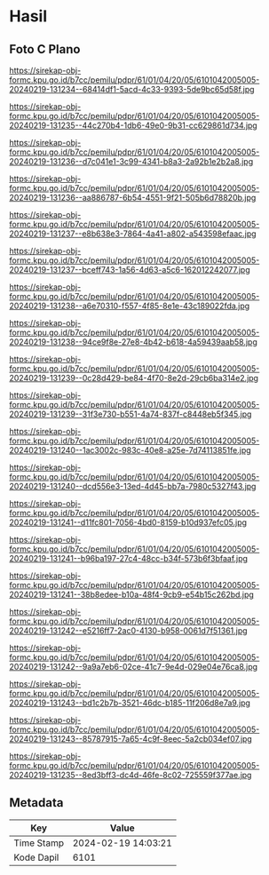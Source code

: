 # Hasil

## Foto C Plano

https://sirekap-obj-formc.kpu.go.id/b7cc/pemilu/pdpr/61/01/04/20/05/6101042005005-20240219-131234--68414df1-5acd-4c33-9393-5de9bc65d58f.jpg

https://sirekap-obj-formc.kpu.go.id/b7cc/pemilu/pdpr/61/01/04/20/05/6101042005005-20240219-131235--44c270b4-1db6-49e0-9b31-cc629861d734.jpg

https://sirekap-obj-formc.kpu.go.id/b7cc/pemilu/pdpr/61/01/04/20/05/6101042005005-20240219-131236--d7c041e1-3c99-4341-b8a3-2a92b1e2b2a8.jpg

https://sirekap-obj-formc.kpu.go.id/b7cc/pemilu/pdpr/61/01/04/20/05/6101042005005-20240219-131236--aa886787-6b54-4551-9f21-505b6d78820b.jpg

https://sirekap-obj-formc.kpu.go.id/b7cc/pemilu/pdpr/61/01/04/20/05/6101042005005-20240219-131237--e8b638e3-7864-4a41-a802-a543598efaac.jpg

https://sirekap-obj-formc.kpu.go.id/b7cc/pemilu/pdpr/61/01/04/20/05/6101042005005-20240219-131237--bceff743-1a56-4d63-a5c6-162012242077.jpg

https://sirekap-obj-formc.kpu.go.id/b7cc/pemilu/pdpr/61/01/04/20/05/6101042005005-20240219-131238--a6e70310-f557-4f85-8e1e-43c189022fda.jpg

https://sirekap-obj-formc.kpu.go.id/b7cc/pemilu/pdpr/61/01/04/20/05/6101042005005-20240219-131238--94ce9f8e-27e8-4b42-b618-4a59439aab58.jpg

https://sirekap-obj-formc.kpu.go.id/b7cc/pemilu/pdpr/61/01/04/20/05/6101042005005-20240219-131239--0c28d429-be84-4f70-8e2d-29cb6ba314e2.jpg

https://sirekap-obj-formc.kpu.go.id/b7cc/pemilu/pdpr/61/01/04/20/05/6101042005005-20240219-131239--31f3e730-b551-4a74-837f-c8448eb5f345.jpg

https://sirekap-obj-formc.kpu.go.id/b7cc/pemilu/pdpr/61/01/04/20/05/6101042005005-20240219-131240--1ac3002c-983c-40e8-a25e-7d74113851fe.jpg

https://sirekap-obj-formc.kpu.go.id/b7cc/pemilu/pdpr/61/01/04/20/05/6101042005005-20240219-131240--dcd556e3-13ed-4d45-bb7a-7980c5327f43.jpg

https://sirekap-obj-formc.kpu.go.id/b7cc/pemilu/pdpr/61/01/04/20/05/6101042005005-20240219-131241--d11fc801-7056-4bd0-8159-b10d937efc05.jpg

https://sirekap-obj-formc.kpu.go.id/b7cc/pemilu/pdpr/61/01/04/20/05/6101042005005-20240219-131241--b96ba197-27c4-48cc-b34f-573b6f3bfaaf.jpg

https://sirekap-obj-formc.kpu.go.id/b7cc/pemilu/pdpr/61/01/04/20/05/6101042005005-20240219-131241--38b8edee-b10a-48f4-9cb9-e54b15c262bd.jpg

https://sirekap-obj-formc.kpu.go.id/b7cc/pemilu/pdpr/61/01/04/20/05/6101042005005-20240219-131242--e5216ff7-2ac0-4130-b958-0061d7f51361.jpg

https://sirekap-obj-formc.kpu.go.id/b7cc/pemilu/pdpr/61/01/04/20/05/6101042005005-20240219-131242--9a9a7eb6-02ce-41c7-9e4d-029e04e76ca8.jpg

https://sirekap-obj-formc.kpu.go.id/b7cc/pemilu/pdpr/61/01/04/20/05/6101042005005-20240219-131243--bd1c2b7b-3521-46dc-b185-11f206d8e7a9.jpg

https://sirekap-obj-formc.kpu.go.id/b7cc/pemilu/pdpr/61/01/04/20/05/6101042005005-20240219-131243--85787915-7a65-4c9f-8eec-5a2cb034ef07.jpg

https://sirekap-obj-formc.kpu.go.id/b7cc/pemilu/pdpr/61/01/04/20/05/6101042005005-20240219-131235--8ed3bff3-dc4d-46fe-8c02-725559f377ae.jpg


## Metadata

| Key        | Value               |
| ---------- | ------------------- |
| Time Stamp | 2024-02-19 14:03:21 |
| Kode Dapil | 6101                |



